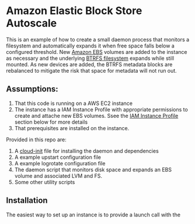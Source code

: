 # Amazon Elastic Block Store Autoscale

This is an example of how to create a small daemon process that monitors a filesystem and automatically expands it when free space falls below a configured threshold. New [Amazon EBS](https://aws.amazon.com/ebs/) volumes are added to the instance as necessary and the underlying [BTRFS filesystem](http://btrfs.wiki.kernel.org) expands while still mounted. As new devices are added, the BTRFS metadata blocks are rebalanced to mitigate the risk that space for metadata will not run out.

## Assumptions:

1. That this code is running on a AWS EC2 instance
2. The instance has a IAM Instance Profile with appropriate permissions to create and attache new EBS volumes. Ssee the [IAM Instance Profile](#iam_instance_profile) section below for more details
3. That prerequisites are installed on the instance.

Provided in this repo are:

1. A [cloud-init](templates/cloud-init-userdate.yaml) file for installing the daemon and dependencies
2. A example upstart configuration file
3. A example logrotate configuration file
4. The daemon script that monitors disk space and expands an EBS volume and associated LVM and FS.
5. Some other utility scripts

## Installation

The easiest way to set up an instance is to provide a launch call with the
